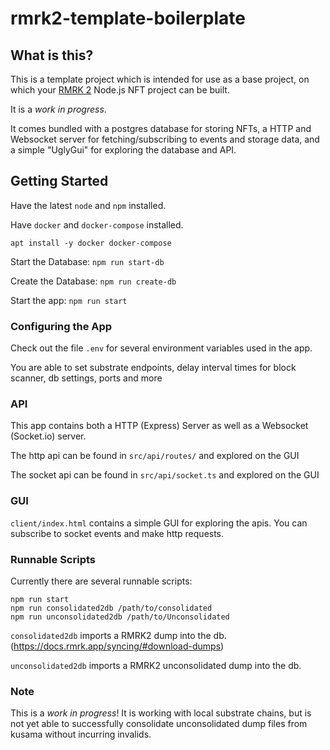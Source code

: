

# rmrk2-template-boilerplate

## What is this?

This is a template project which is intended for use as a base project, on which your [RMRK 2](https://www.rmrk.app/) Node.js NFT project can be built.

It is a *work in progress*.

It comes bundled with a postgres database for storing NFTs, a HTTP and Websocket server for fetching/subscribing to events and storage data, and a simple "UglyGui" for exploring the database and API.

## Getting Started

Have the latest `node` and `npm` installed.

Have `docker` and `docker-compose` installed.
```shell
apt install -y docker docker-compose
```

Start the Database: `npm run start-db`

Create the Database: `npm run create-db`

Start the app: `npm run start`


### Configuring the App

Check out the file `.env` for several environment variables used in the app.

You are able to set substrate endpoints, delay interval times for block scanner, db settings, ports and more

### API

This app contains both a HTTP (Express) Server as well as a Websocket (Socket.io) server.

The http api can be found in `src/api/routes/` and explored on the GUI

The socket api can be found in `src/api/socket.ts` and explored on the GUI

### GUI

`client/index.html` contains a simple GUI for exploring the apis. You can subscribe to socket events and make http requests.


### Runnable Scripts

Currently there are several runnable scripts:

```shell
npm run start 
npm run consolidated2db /path/to/consolidated
npm run unconsolidated2db /path/to/Unconsolidated
```

`consolidated2db` imports a RMRK2 dump into the db. (https://docs.rmrk.app/syncing/#download-dumps)

`unconsolidated2db` imports a RMRK2 unconsolidated dump into the db.

### Note

This is a *work in progress*! It is working with local substrate chains, but is not yet able to successfully consolidate unconsolidated dump files from kusama without incurring invalids.
